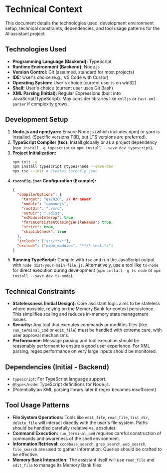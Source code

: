 # Technical Context

This document details the technologies used, development environment setup, technical constraints, dependencies, and tool usage patterns for the AI assistant project.

## Technologies Used

-   **Programming Language (Backend):** TypeScript
-   **Runtime Environment (Backend):** Node.js
-   **Version Control:** Git (assumed, standard for most projects)
-   **IDE:** User's choice (e.g., VS Code with Cursor)
-   **Operating System:** User's choice (current user is on win32)
-   **Shell:** User's choice (current user uses Git Bash)
-   **XML Parsing (Initial):** Regular Expressions (built into JavaScript/TypeScript). May consider libraries like `xml2js` or `fast-xml-parser` if complexity grows.

## Development Setup

1.  **Node.js and npm/yarn:** Ensure Node.js (which includes npm) or yarn is installed. (Specific versions TBD, but LTS versions are preferred).
2.  **TypeScript Compiler (tsc):** Install globally or as a project dependency (`npm install -g typescript` or `npm install --save-dev typescript`).
3.  **Project Initialization:**
    ```bash
    npm init -y
    npm install typescript @types/node --save-dev
    npx tsc --init # Creates tsconfig.json
    ```
4.  **`tsconfig.json` Configuration (Example):**
    ```json
    {
      "compilerOptions": {
        "target": "es2020", // Or newer
        "module": "commonjs",
        "rootDir": "./src",
        "outDir": "./dist",
        "esModuleInterop": true,
        "forceConsistentCasingInFileNames": true,
        "strict": true,
        "skipLibCheck": true
      },
      "include": ["src/**/*"],
      "exclude": ["node_modules", "**/*.test.ts"]
    }
    ```
5.  **Running TypeScript:** Compile with `tsc` and run the JavaScript output with `node dist/your-main-file.js`. Alternatively, use a tool like `ts-node` for direct execution during development (`npm install -g ts-node` or `npm install --save-dev ts-node`).

## Technical Constraints

-   **Statelessness (Initial Design):** Core assistant logic aims to be stateless where possible, relying on the Memory Bank for context persistence. This simplifies scaling and reduces in-memory state management issues.
-   **Security:** Any tool that executes commands or modifies files (like `run_terminal_cmd` or `edit_file`) must be handled with extreme care, with user approval mechanisms.
-   **Performance:** Message parsing and tool execution should be reasonably performant to ensure a good user experience. For XML parsing, regex performance on very large inputs should be monitored.

## Dependencies (Initial - Backend)

-   `typescript`: For TypeScript language support.
-   `@types/node`: TypeScript definitions for Node.js.
-   (Potentially an XML parsing library later if regex becomes insufficient)

## Tool Usage Patterns

-   **File System Operations:** Tools like `edit_file`, `read_file`, `list_dir`, `delete_file` will interact directly with the user's file system. Paths should be handled carefully (relative vs. absolute).
-   **Command Execution:** `run_terminal_cmd` requires careful construction of commands and awareness of the shell environment.
-   **Information Retrieval:** `codebase_search`, `grep_search`, `web_search`, `file_search` are used to gather information. Queries should be crafted to be effective.
-   **Memory Bank Interaction:** The assistant itself will use `read_file` and `edit_file` to manage its Memory Bank files. 